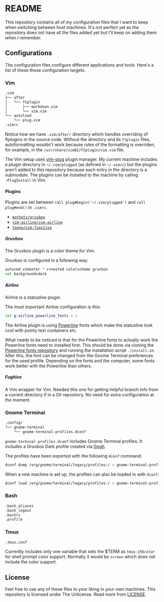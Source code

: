 # README

This repository contains all of my configuration files that I want to keep
when switching between host machines. It's not perfect yet as the repository
does not have all the files added yet but I'll keep on adding them when I
remember.

## Configurations

The configuration files configure different applications and tools. Here's a
list of these those configuration targets.

### Vim

```bash
.vim
├── after
│   └── ftplugin
│       ├── markdown.vim
│       └── vim.vim
└── autoload
    └── plug.vim
.vimrc
```

Notice how we have `.vim/after/` directory which handles overriding of
ftplugins in the source code. Without the directory and its `ftplugin` files,
autoformatting wouldn't work because rules of the formatting is overriden, for
example, in the `/usr/share/vim82/ftplugin/vim.vim` file.

The Vim setup uses [vim-plug](https://github.com/junegunn/vim-plug) plugin
manager. My current machine includes a plugin directory in `~/.vim/plugged`
(as defined in `~/.vimrc`) but the plugins aren't added to this repository
because each entry in the directory is a submodule. The plugins can be
installed to the machine by calling `:PlugInstall` in Vim. 

#### Plugins

Plugins are set between `call plug#begin('~/.vim/plugged')` and `call
plug#end()` in  `.vimrc`.
 
- [`morhetz/gruvbox`](https://github.com/morhetz/gruvbox)
- [`vim-airline/vim-airline`](https://github.com/vim-airline/vim-airline)
- [`tpope/vim-fugitive`](https://github.com/tpope/vim-fugitive)

##### Gruvbox

The Gruvbox plugin is a color theme for Vim.

Gruvbox is configured in a following way:

```bash
autocmd vimenter * ++nested colorscheme gruvbox
set background=dark
``` 

##### Airline

Airline is a statusline plugin.

The most important Airline configuration is this:

```bash
let g:airline_powerline_fonts = 1
```

The Airline plugin is using
[Powerline](https://github.com/powerline/powerline) fonts which make the
statusline look cool with pointy text containers etc.

What needs to be noticed is that for the Powerline fonts to actually work the
Powerline fonts need to installed first. This should be done via cloning the
[Powerline fonts repository](https://github.com/powerline/fonts) and running
the installation script `./install.sh`. After this, the font can be changed
from the Gnome Terminal preferences for the used profile. Depending on the
fonts and the computer, some fonts work better with the Powerline than others.

##### Fugitive

A Vim wrapper for Vim. Needed this one for getting helpful branch info from a
current directory if in a Git repository. No need for extra configuration at
the moment.

### Gnome Terminal

```bash
.config/
└── gnome-terminal
    └── gnome-terminal-profiles.dconf
```

`gnome-terminal-profiles.dconf` includes Gnome Terminal profiles. It includes
a Gruvbox Dark profile created via [Gogh](https://github.com/Gogh-Co/Gogh).

The profiles have been exported with the following `dconf` command:

```bash
dconf dump /org/gnome/terminal/legacy/profiles:/ > gnome-terminal-profiles.dconf
```

When a new machine is set up, the profiles can also be loaded in with `dconf`:

```bash
dconf load /org/gnome/terminal/legacy/profiles:/ < gnome-terminal-profiles.dconf
```

### Bash

```bash
.bash_aliases
.bash_logout
.bashrc
.profile
``` 

### Tmux

```bash
.tmux.conf
```

Currently includes only one variable that sets the $TERM as `tmux-256color` for
shell prompt color support. Normally it would be `screen` which does not include
the color support.

## License

Feel free to use any of these files to your liking in your own machines. This
repository is licensed under The Unlicense. Read more from
[LICENSE](https://github.com/paatre/dotfiles/blob/main/LICENSE).

